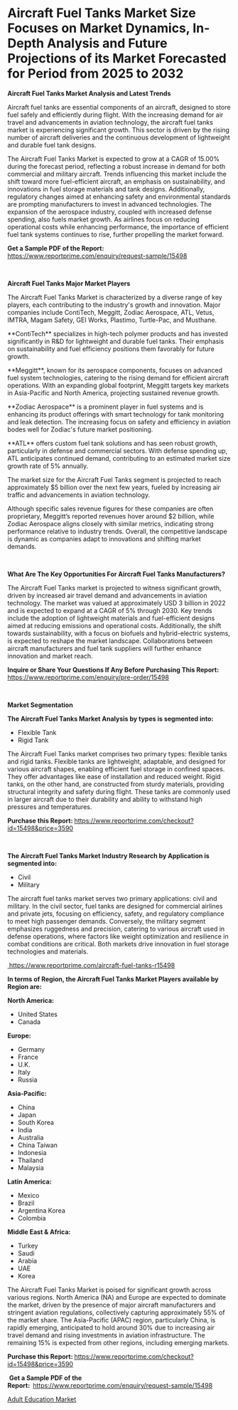 <p><h1>Aircraft Fuel Tanks Market Size Focuses on Market Dynamics, In-Depth Analysis and Future Projections of its Market Forecasted for Period from 2025 to 2032</h1></p><p><strong>Aircraft Fuel Tanks Market Analysis and Latest Trends</strong></p>
<p><p>Aircraft fuel tanks are essential components of an aircraft, designed to store fuel safely and efficiently during flight. With the increasing demand for air travel and advancements in aviation technology, the aircraft fuel tanks market is experiencing significant growth. This sector is driven by the rising number of aircraft deliveries and the continuous development of lightweight and durable fuel tank designs.</p><p>The Aircraft Fuel Tanks Market is expected to grow at a CAGR of 15.00% during the forecast period, reflecting a robust increase in demand for both commercial and military aircraft. Trends influencing this market include the shift toward more fuel-efficient aircraft, an emphasis on sustainability, and innovations in fuel storage materials and tank designs. Additionally, regulatory changes aimed at enhancing safety and environmental standards are prompting manufacturers to invest in advanced technologies. The expansion of the aerospace industry, coupled with increased defense spending, also fuels market growth. As airlines focus on reducing operational costs while enhancing performance, the importance of efficient fuel tank systems continues to rise, further propelling the market forward.</p></p>
<p><strong>Get a Sample PDF of the Report:&nbsp;</strong> <a href="https://www.reportprime.com/enquiry/request-sample/15498?utm_campaign=3031&utm_medium=2&utm_source=Github&utm_content=ia&utm_term=20032025&utm_id=aircraft-fuel-tanks">https://www.reportprime.com/enquiry/request-sample/15498</a></p>
<p>&nbsp;</p>
<p><strong>Aircraft Fuel Tanks Major Market Players</strong></p>
<p><p>The Aircraft Fuel Tanks Market is characterized by a diverse range of key players, each contributing to the industry's growth and innovation. Major companies include ContiTech, Meggitt, Zodiac Aerospace, ATL, Vetus, IMTRA, Magam Safety, GEI Works, Plastimo, Turtle-Pac, and Musthane. </p><p>**ContiTech** specializes in high-tech polymer products and has invested significantly in R&D for lightweight and durable fuel tanks. Their emphasis on sustainability and fuel efficiency positions them favorably for future growth.</p><p>**Meggitt**, known for its aerospace components, focuses on advanced fuel system technologies, catering to the rising demand for efficient aircraft operations. With an expanding global footprint, Meggitt targets key markets in Asia-Pacific and North America, projecting sustained revenue growth.</p><p>**Zodiac Aerospace** is a prominent player in fuel systems and is enhancing its product offerings with smart technology for tank monitoring and leak detection. The increasing focus on safety and efficiency in aviation bodes well for Zodiac's future market positioning.</p><p>**ATL** offers custom fuel tank solutions and has seen robust growth, particularly in defense and commercial sectors. With defense spending up, ATL anticipates continued demand, contributing to an estimated market size growth rate of 5% annually.</p><p>The market size for the Aircraft Fuel Tanks segment is projected to reach approximately $5 billion over the next few years, fueled by increasing air traffic and advancements in aviation technology. </p><p>Although specific sales revenue figures for these companies are often proprietary, Meggitt’s reported revenues hover around $2 billion, while Zodiac Aerospace aligns closely with similar metrics, indicating strong performance relative to industry trends. Overall, the competitive landscape is dynamic as companies adapt to innovations and shifting market demands.</p></p>
<p>&nbsp;</p>
<p><strong>What Are The Key Opportunities For Aircraft Fuel Tanks Manufacturers?</strong></p>
<p><p>The Aircraft Fuel Tanks market is projected to witness significant growth, driven by increased air travel demand and advancements in aviation technology. The market was valued at approximately USD 3 billion in 2022 and is expected to expand at a CAGR of 5% through 2030. Key trends include the adoption of lightweight materials and fuel-efficient designs aimed at reducing emissions and operational costs. Additionally, the shift towards sustainability, with a focus on biofuels and hybrid-electric systems, is expected to reshape the market landscape. Collaborations between aircraft manufacturers and fuel tank suppliers will further enhance innovation and market reach.</p></p>
<p><strong>Inquire or Share Your Questions If Any Before Purchasing This Report:</strong> <a href="https://www.reportprime.com/enquiry/pre-order/15498?utm_campaign=3031&utm_medium=2&utm_source=Github&utm_content=ia&utm_term=20032025&utm_id=aircraft-fuel-tanks">https://www.reportprime.com/enquiry/pre-order/15498</a></p>
<p>&nbsp;</p>
<p><strong>Market Segmentation</strong></p>
<p><strong>The Aircraft Fuel Tanks Market Analysis by types is segmented into:</strong></p>
<p><ul><li>Flexible Tank</li><li>Rigid Tank</li></ul></p>
<p><p>The Aircraft Fuel Tanks market comprises two primary types: flexible tanks and rigid tanks. Flexible tanks are lightweight, adaptable, and designed for various aircraft shapes, enabling efficient fuel storage in confined spaces. They offer advantages like ease of installation and reduced weight. Rigid tanks, on the other hand, are constructed from sturdy materials, providing structural integrity and safety during flight. These tanks are commonly used in larger aircraft due to their durability and ability to withstand high pressures and temperatures.</p></p>
<p><strong>Purchase this Report:&nbsp;</strong><a href="https://www.reportprime.com/checkout?id=15498&price=3590&utm_campaign=3031&utm_medium=2&utm_source=Github&utm_content=ia&utm_term=20032025&utm_id=aircraft-fuel-tanks">https://www.reportprime.com/checkout?id=15498&price=3590</a></p>
<p>&nbsp;</p>
<p><strong>The Aircraft Fuel Tanks Market Industry Research by Application is segmented into:</strong></p>
<p><ul><li>Civil</li><li>Military</li></ul></p>
<p><p>The aircraft fuel tanks market serves two primary applications: civil and military. In the civil sector, fuel tanks are designed for commercial airlines and private jets, focusing on efficiency, safety, and regulatory compliance to meet high passenger demands. Conversely, the military segment emphasizes ruggedness and precision, catering to various aircraft used in defense operations, where factors like weight optimization and resilience in combat conditions are critical. Both markets drive innovation in fuel storage technologies and materials.</p></p>
<p><a href="https://www.reportprime.com/aircraft-fuel-tanks-r15498?utm_campaign=3031&utm_medium=2&utm_source=Github&utm_content=ia&utm_term=20032025&utm_id=aircraft-fuel-tanks">&nbsp;https://www.reportprime.com/aircraft-fuel-tanks-r15498</a></p>
<p><strong>In terms of Region, the Aircraft Fuel Tanks Market Players available by Region are:</strong></p>
<p>
    <p> <strong> North America: </strong>
        <ul>
            <li>United States</li>
            <li>Canada</li>
        </ul>
        </p> 
    <p> <strong> Europe: </strong>
        <ul>
            <li>Germany</li>
            <li>France</li>
            <li>U.K.</li>
            <li>Italy</li>
            <li>Russia</li>
        </ul>
        </p> 
    <p> <strong> Asia-Pacific: </strong>
        <ul>
            <li>China</li>
            <li>Japan</li>
            <li>South Korea</li>
            <li>India</li>
            <li>Australia</li>
            <li>China Taiwan</li>
            <li>Indonesia</li>
            <li>Thailand</li>
            <li>Malaysia</li>
        </ul>
        </p> 
    <p> <strong> Latin America: </strong>
        <ul>
            <li>Mexico</li>
            <li>Brazil</li>
            <li>Argentina Korea</li>
            <li>Colombia</li>
        </ul>
        </p> 
    <p> <strong> Middle East & Africa: </strong>
        <ul>
            <li>Turkey</li>
            <li>Saudi</li>
            <li>Arabia</li>
            <li>UAE</li>
            <li>Korea</li>
        </ul>
    </p>
    </p>
<p><p>The Aircraft Fuel Tanks Market is poised for significant growth across various regions. North America (NA) and Europe are expected to dominate the market, driven by the presence of major aircraft manufacturers and stringent aviation regulations, collectively capturing approximately 55% of the market share. The Asia-Pacific (APAC) region, particularly China, is rapidly emerging, anticipated to hold around 30% due to increasing air travel demand and rising investments in aviation infrastructure. The remaining 15% is expected from other regions, including emerging markets.</p></p>
<p><strong>Purchase this Report: </strong><a href="https://www.reportprime.com/checkout?id=15498&price=3590&utm_campaign=3031&utm_medium=2&utm_source=Github&utm_content=ia&utm_term=20032025&utm_id=aircraft-fuel-tanks">https://www.reportprime.com/checkout?id=15498&price=3590</a></p>
<p>&nbsp;<strong>Get a Sample PDF of the Report:&nbsp;&nbsp;</strong><a href="https://www.reportprime.com/enquiry/request-sample/15498?utm_campaign=3031&utm_medium=2&utm_source=Github&utm_content=ia&utm_term=20032025&utm_id=aircraft-fuel-tanks">https://www.reportprime.com/enquiry/request-sample/15498</a></p>
<p><strong></strong></p>
<p><p><a href="https://github.com/reeseberro3j/Market-Research-Report-List-1/blob/main/adult-education-market.md?utm_campaign=3031&utm_medium=2&utm_source=Github&utm_content=ia&utm_term=20032025&utm_id=aircraft-fuel-tanks">Adult Education Market</a></p></p>